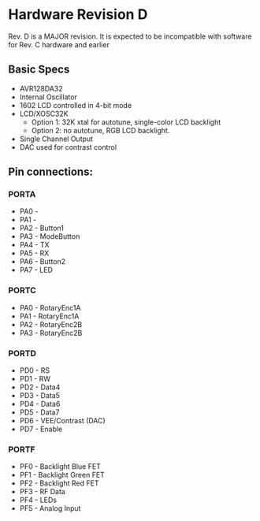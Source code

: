 # Hardware Revision D
Rev. D is a MAJOR revision. It is expected to be incompatible with software for Rev. C hardware and earlier

## Basic Specs
* AVR128DA32
* Internal Oscillator
* 1602 LCD controlled in 4-bit mode
* LCD/XOSC32K
  * Option 1: 32K xtal for autotune, single-color LCD backlight
  * Option 2: no autotune, RGB LCD backlight.
* Single Channel Output
* DAC used for contrast control

## Pin connections: 

### PORTA
* PA0 - 
* PA1 - 
* PA2 - Button1
* PA3 - ModeButton
* PA4 - TX
* PA5 - RX
* PA6 - Button2
* PA7 - LED
### PORTC
* PA0 - RotaryEnc1A
* PA1 - RotaryEnc1A
* PA2 - RotaryEnc2B
* PA3 - RotaryEnc2B

### PORTD
* PD0 - RS
* PD1 - RW
* PD2 - Data4
* PD3 - Data5
* PD4 - Data6
* PD5 - Data7
* PD6 - VEE/Contrast (DAC)
* PD7 - Enable

### PORTF
* PF0 - Backlight Blue FET
* PF1 - Backlight Green FET
* PF2 - Backlight Red FET
* PF3 - RF Data
* PF4 - LEDs
* PF5 - Analog Input

